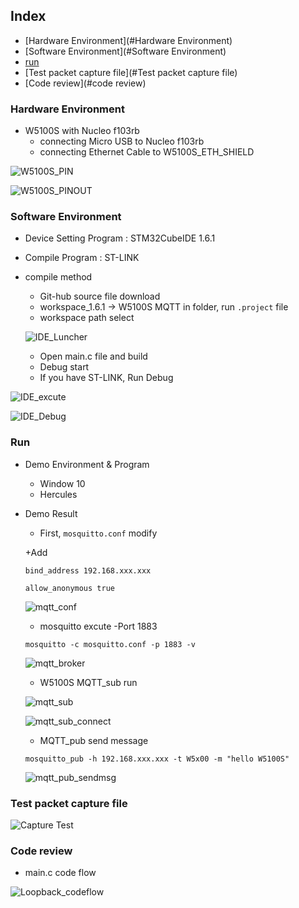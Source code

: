 ## Index

- [Hardware Environment](#Hardware Environment)
- [Software Environment](#Software Environment)
- [run](#Run)
- [Test packet capture file](#Test packet capture file)
- [Code review](#code review)


<a name="Hardware Environment"></a>
### Hardware Environment

- W5100S with Nucleo f103rb
  - connecting Micro USB to Nucleo f103rb
  - connecting Ethernet Cable to W5100S_ETH_SHIELD

![W5100S_PIN](https://github.com/min-hs/W5100S_MQTT/blob/main/image/W5100S_PIN.jpg)

![W5100S_PINOUT](https://github.com/min-hs/W5100S_MQTT/blob/main/image/W5100S_PINOUT.jpg)

<a name="Software Environment"></a>
### Software Environment

- Device Setting Program : STM32CubeIDE 1.6.1

- Compile Program : ST-LINK

- compile method

  - Git-hub source file download
  - workspace_1.6.1 -> W5100S MQTT in folder, run `.project` file
  - workspace path select

  ![IDE_Luncher](https://github.com/min-hs/W5100S_MQTT/blob/main/image/IDE_Luncher.jpg)

  - Open main.c file and build 
  - Debug start
  - If you have ST-LINK, Run Debug

![IDE_excute](https://github.com/min-hs/W5100S_MQTT/blob/main/image/IDE_excute.jpg)

![IDE_Debug](https://github.com/min-hs/W5100S_MQTT/blob/main/image/IDE_Debug.jpg)

<a name="Run"></a>
### Run

- Demo Environment & Program

  - Window 10
  - Hercules

- Demo Result

  - First, `mosquitto.conf` modify

  +Add 

  `bind_address 192.168.xxx.xxx`

  `allow_anonymous true`

  ![mqtt_conf](https://github.com/min-hs/W5100S_MQTT/blob/main/image/mqtt_conf.jpg)

  - mosquitto excute -Port 1883

  `mosquitto -c mosquitto.conf -p 1883 -v`

  ![mqtt_broker](https://github.com/min-hs/W5100S_MQTT/blob/main/image/mqtt_broker.jpg)

  

  - W5100S MQTT_sub run

  ![mqtt_sub](https://github.com/min-hs/W5100S_MQTT/blob/main/image/mqtt_sub.jpg)

  ![mqtt_sub_connect](https://github.com/min-hs/W5100S_MQTT/blob/main/image/mqtt_sub_connect.jpg)

  - MQTT_pub send message

  `mosquitto_pub -h 192.168.xxx.xxx -t W5x00 -m "hello W5100S"`

  ![mqtt_pub_sendmsg](https://github.com/min-hs/W5100S_MQTT/blob/main/image/mqtt_pub_sendmsg.jpg)

<a name="Test packet capture file"></a>
### Test packet capture file

![Capture Test](https://github.com/min-hs/W5100S_MQTT/blob/main/image/mqtt_capture.jpg)

<a name="Code review"></a>
### Code review

- main.c code flow

![Loopback_codeflow](https://github.com/min-hs/W5100S_MQTT/blob/main/image/Mqtt_codeflow.jpg)
